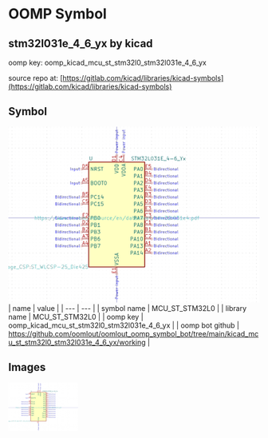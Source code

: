 # OOMP Symbol  
## stm32l031e_4_6_yx  by kicad  
  
oomp key: oomp_kicad_mcu_st_stm32l0_stm32l031e_4_6_yx  
  
source repo at: [https://gitlab.com/kicad/libraries/kicad-symbols](https://gitlab.com/kicad/libraries/kicad-symbols)  
## Symbol  
  
[![working.png](working_600.png)](working.png)  
| name | value | 
| --- | --- | 
| symbol name | MCU_ST_STM32L0 | 
| library name | MCU_ST_STM32L0 | 
| oomp key | oomp_kicad_mcu_st_stm32l0_stm32l031e_4_6_yx | 
| oomp bot github | https://github.com/oomlout/oomlout_oomp_symbol_bot/tree/main/kicad_mcu_st_stm32l0_stm32l031e_4_6_yx/working | 
## Images  
  
[![working.png](working_140.png)](working.png)  
